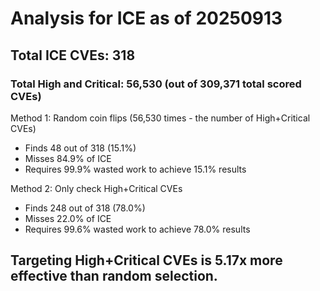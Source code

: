 # Analysis for ICE as of 20250913

## Total ICE CVEs: 318
### Total High and Critical: 56,530 (out of 309,371 total scored CVEs)

Method 1: Random coin flips (56,530 times - the number of High+Critical CVEs)
  - Finds 48 out of 318 (15.1%)
  - Misses 84.9% of ICE
  - Requires 99.9% wasted work to achieve 15.1% results

Method 2: Only check High+Critical CVEs
  - Finds 248 out of 318 (78.0%)
  - Misses 22.0% of ICE
  - Requires 99.6% wasted work to achieve 78.0% results

## Targeting High+Critical CVEs is 5.17x more effective than random selection.
